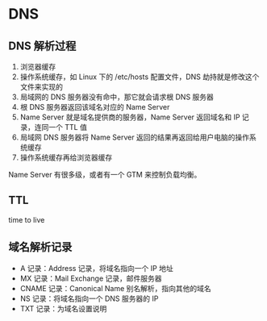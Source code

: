 # DNS

## DNS 解析过程

1. 浏览器缓存
2. 操作系统缓存，如 Linux 下的 /etc/hosts 配置文件，DNS 劫持就是修改这个文件来实现的
3. 局域网的 DNS 服务器没有命中，那它就会请求根 DNS 服务器
4. 根 DNS 服务器返回该域名对应的 Name Server
5. Name Server 就是域名提供商的服务器，Name Server 返回域名和 IP 记录，连同一个 TTL 值
6. 局域网 DNS 服务器将 Name Server 返回的结果再返回给用户电脑的操作系统缓存
7. 操作系统缓存再给浏览器缓存

Name Server 有很多级，或者有一个 GTM 来控制负载均衡。

## TTL

time to live

## 域名解析记录

- A 记录：Address 记录，将域名指向一个 IP 地址
- MX 记录：Mail Exchange 记录，邮件服务器
- CNAME 记录：Canonical Name 别名解析，指向其他的域名
- NS 记录：将域名指向一个 DNS 服务器的 IP
- TXT 记录：为域名设置说明





